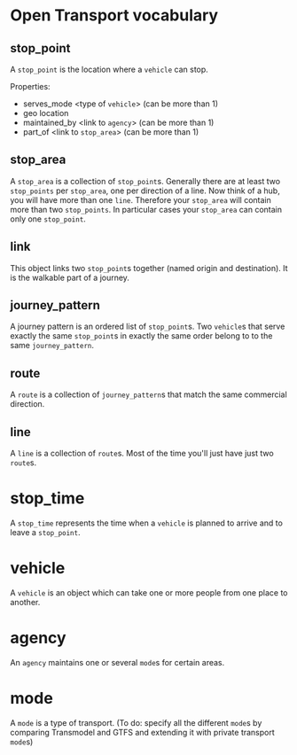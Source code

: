 # Open Transport vocabulary

## stop_point

A `stop_point` is the location where a `vehicle` can stop. 

Properties:
 * serves_mode <type of `vehicle`> (can be more than 1)
 * geo location
 * maintained_by <link to `agency`> (can be more than 1)
 * part_of <link to `stop_area`> (can be more than 1)

## stop_area

A `stop_area` is a collection of `stop_point`s. Generally there are at least two `stop_points` per `stop_area`, one per direction of a line. Now think of a hub, you will have more than one `line`. Therefore your `stop_area` will contain more than two `stop_points`. In particular cases your `stop_area` can contain only one `stop_point`.

## link

This object links two `stop_point`s together (named origin and destination). It is the walkable part of a journey.


## journey_pattern

A journey pattern is an ordered list of `stop_point`s. Two `vehicle`s that serve exactly the
same `stop_point`s in exactly the same order belong to to the same `journey_pattern`.

## route

A `route` is a collection of `journey_pattern`s that match the same commercial direction.

## line

A `line` is a collection of `route`s. Most of the time you'll just have just two `route`s.

# stop_time

A `stop_time` represents the time when a `vehicle` is planned to arrive and to leave a `stop_point`.

# vehicle

A `vehicle` is an object which can take one or more people from one place to another.

# agency

An `agency` maintains one or several `mode`s for certain areas.

# mode

A `mode` is a type of transport. (To do: specify all the different `mode`s by comparing Transmodel and GTFS and extending it with private transport `mode`s)
